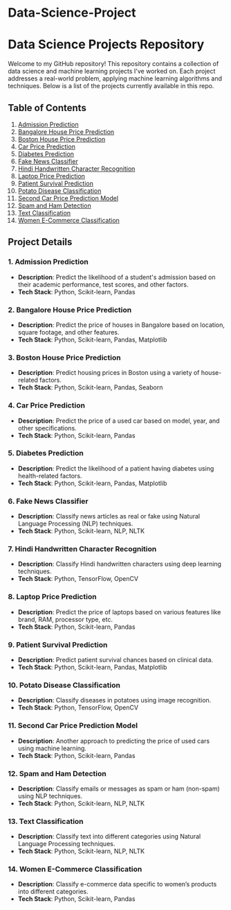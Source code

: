 # Data-Science-Project

# Data Science Projects Repository

Welcome to my GitHub repository! This repository contains a collection of data science and machine learning projects I've worked on. Each project addresses a real-world problem, applying machine learning algorithms and techniques. Below is a list of the projects currently available in this repo.

## Table of Contents
1. [Admission Prediction](#admission-prediction)
2. [Bangalore House Price Prediction](#bangalore-house-price-prediction)
3. [Boston House Price Prediction](#boston-house-price-prediction)
4. [Car Price Prediction](#car-price-prediction)
5. [Diabetes Prediction](#diabetes-prediction)
6. [Fake News Classifier](#fake-news-classifier)
7. [Hindi Handwritten Character Recognition](#hindi-handwritten-character-recognition)
8. [Laptop Price Prediction](#laptop-price-prediction)
9. [Patient Survival Prediction](#patient-survival-prediction)
10. [Potato Disease Classification](#potato-disease-classification)
11. [Second Car Price Prediction Model](#second-car-price-prediction-model)
12. [Spam and Ham Detection](#spam-and-ham-detection)
13. [Text Classification](#text-classification)
14. [Women E-Commerce Classification](#women-e-commerce-classification)

## Project Details

### 1. Admission Prediction
- **Description**: Predict the likelihood of a student's admission based on their academic performance, test scores, and other factors.
- **Tech Stack**: Python, Scikit-learn, Pandas

### 2. Bangalore House Price Prediction
- **Description**: Predict the price of houses in Bangalore based on location, square footage, and other features.
- **Tech Stack**: Python, Scikit-learn, Pandas, Matplotlib

### 3. Boston House Price Prediction
- **Description**: Predict housing prices in Boston using a variety of house-related factors.
- **Tech Stack**: Python, Scikit-learn, Pandas, Seaborn

### 4. Car Price Prediction
- **Description**: Predict the price of a used car based on model, year, and other specifications.
- **Tech Stack**: Python, Scikit-learn, Pandas

### 5. Diabetes Prediction
- **Description**: Predict the likelihood of a patient having diabetes using health-related factors.
- **Tech Stack**: Python, Scikit-learn, Pandas, Matplotlib

### 6. Fake News Classifier
- **Description**: Classify news articles as real or fake using Natural Language Processing (NLP) techniques.
- **Tech Stack**: Python, Scikit-learn, NLP, NLTK

### 7. Hindi Handwritten Character Recognition
- **Description**: Classify Hindi handwritten characters using deep learning techniques.
- **Tech Stack**: Python, TensorFlow, OpenCV

### 8. Laptop Price Prediction
- **Description**: Predict the price of laptops based on various features like brand, RAM, processor type, etc.
- **Tech Stack**: Python, Scikit-learn, Pandas

### 9. Patient Survival Prediction
- **Description**: Predict patient survival chances based on clinical data.
- **Tech Stack**: Python, Scikit-learn, Pandas, Matplotlib

### 10. Potato Disease Classification
- **Description**: Classify diseases in potatoes using image recognition.
- **Tech Stack**: Python, TensorFlow, OpenCV

### 11. Second Car Price Prediction Model
- **Description**: Another approach to predicting the price of used cars using machine learning.
- **Tech Stack**: Python, Scikit-learn, Pandas

### 12. Spam and Ham Detection
- **Description**: Classify emails or messages as spam or ham (non-spam) using NLP techniques.
- **Tech Stack**: Python, Scikit-learn, NLP, NLTK

### 13. Text Classification
- **Description**: Classify text into different categories using Natural Language Processing techniques.
- **Tech Stack**: Python, Scikit-learn, NLP, NLTK

### 14. Women E-Commerce Classification
- **Description**: Classify e-commerce data specific to women’s products into different categories.
- **Tech Stack**: Python, Scikit-learn, Pandas


